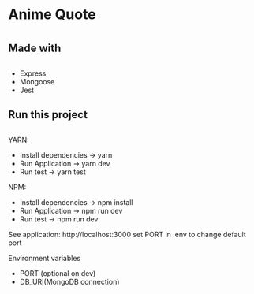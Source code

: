# Anime Quote <h1>

## Made with <h2>

* Express
* Mongoose
* Jest

## Run this project <h2>

YARN:

* Install dependencies -> yarn
* Run Application -> yarn dev
* Run test -> yarn test

NPM:  

* Install dependencies -> npm install
* Run Application -> npm run dev
* Run test -> npm run dev

See application: http://localhost:3000 set PORT in .env to change default port

Environment variables

* PORT (optional on dev)
* DB_URI(MongoDB connection)
